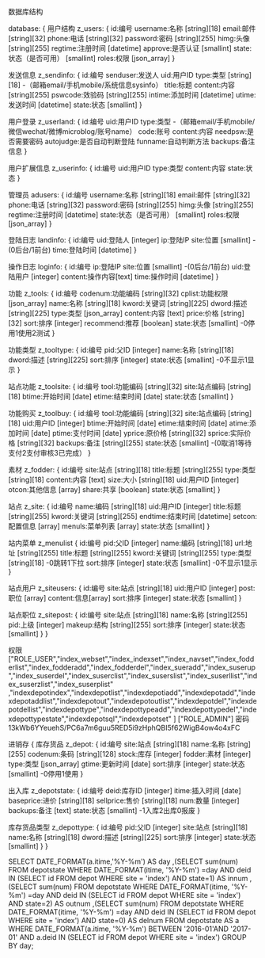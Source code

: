 数据库结构

database:
{
用户结构
	z_users:
	{
		id:编号
		username:名称			[string][18]
		email:邮件				[string][32]
		phone:电话				[string][32]
		password:密码			[string][255]
		himg:头像				[string][255]
		regtime:注册时间			[datetime]
		approve:是否认证			[smallint]
		state:状态（是否可用）	[smallint]
		roles:权限				[json_array]
	}

发送信息
	z_sendinfo:
	{
		id:编号
		senduser:发送人
		uid:用户ID
		type:类型		[string][18]
		-（邮箱email/手机mobile/系统信息sysinfo）
		title:标题
		content:内容	[string][255]
		pswcode:效验码	[string][255]
		intime:添加时间	[datetime]
		utime:发送时间	[datetime]
		state:状态	[smallint]
	}

用户登录
	z_userland:
	{
		id:编号
		uid:用户ID
		type:类型
		-（邮箱email/手机mobile/微信wechat/微博microblog/账号name）
		code:账号
		content:内容
		needpsw:是否需要密码
		autojudge:是否自动判断登陆
		funname:自动判断方法
		backups:备注信息
	}

用户扩展信息
	z_userinfo:
	{
		id:编号
		uid:用户ID
		type:类型
		content:内容
		state:状态
	}

管理员
	adusers:
	{
		id:编号
		username:名称			[string][18]
		email:邮件				[string][32]
		phone:电话				[string][32]
		password:密码			[string][255]
		himg:头像				[string][255]
		regtime:注册时间		[datetime]
		state:状态（是否可用）	[smallint]
		roles:权限				[json_array]
	}

登陆日志
	landinfo:
	{
		id:编号
		uid:登陆人		[integer]
		ip:登陆IP
		site:位置		[smallint]
		-(0后台/1前台)
		time:登陆时间	[datetime]
	}

操作日志
	loginfo:
	{
		id:编号
		ip:登陆IP
		site:位置		[smallint]
		-(0后台/1前台)
		uid:登陆用户	[integer]
		content:操作内容[text]
		time:操作时间	[datetime]
	}

功能
	z_tools:
	{
		id:编号
		codenum:功能编码	[string][32]
		cplist:功能权限		[json_array]
		name:名称			[string][18]
		kword:关键词			[string][225]
		dword:描述			[string][225]
		type:类型			[json_array]
		content:内容			[text]
		price:价格			[string][32]
		sort:排序			[integer]
		recommend:推荐		[boolean]
		state:状态 			[smallint]
		-0停用1使用2测试
	}

功能类型
	z_tooltype:
	{
		id:编号
		pid:父ID		[integer]
		name:名称	[string][18]
		dword:描述	[string][225]
		sort:排序	[integer]
		state:状态 	[smallint]
		-0不显示1显示
	}

<!--
功能属于
	tooltotype:
	{
		id:编号
		toid:功能ID	[integer]
		tyid:类型ID	[integer]
		state:状态 	[smallint]
	}
 -->

站点功能
	z_toolsite:
	{
		id:编号
		tool:功能编码	[string][32]
		site:站点编码	[string][18]
		btime:开始时间	[date]
		etime:结束时间	[date]
		state:状态 		[smallint]
	}

功能购买
	z_toolbuy:
	{
		id:编号
		tool:功能编码	[string][32]
		site:站点编码	[string][18]
		uid:用户ID		[integer]
		btime:开始时间	[date]
		etime:结束时间	[date]
		atime:添加时间	[date]
		ptime:支付时间	[date]
		yprice:原价格	[string][32]
		sprice:实际价格	[string][32]
		backups:备注 	[string][255]
		state:状态 		[smallint]
		-(0取消1等待支付2支付审核3已完成）
	}

素材
	z_fodder:
	{
		id:编号
		site:站点		[string][18]
		title:标题		[string][255]
		type:类型		[string][18]
		content:内容	[text]
		size:大小		[string][18]
		uid:用户ID		[integer]
		otcon:其他信息	[array]
		share:共享		[boolean]
		state:状态 		[smallint]
	}

站点
	z_site:
	{
		id:编号
		name:编码		[string][18]
		uid:用户ID		[integer]
		title:标题		[string][255]
		kword:关键词		[string][255]
		endtime:结束时间	[datetime]
		setcon:配置信息	[array]
		menuls:菜单列表	[array]
		state:状态 		[smallint]
	}

站内菜单
	z_menulist
	{
		id:编号
		pid:父ID			[integer]
		name:编码		[string][18]
		url:地址			[string][255]
		title:标题		[string][255]
		kword:关键词		[string][255]
		type:类型		[string][18]
		-0跳转1下拉
		sort:排序		[integer]
		state:状态 		[smallint]
		-0不显示1显示
	}

站点用户
	z_siteusers:
	{
		id:编号
		site:站点	[string][18]
		uid:用户ID	[integer]
		post:职位	[array]
		content:信息[array]
		sort:排序	[integer]
		state:状态	[smallint]
	}

站点职位
	z_sitepost:
	{
		id:编号
		site:站点	[string][18]
		name:名称	[string][255]
		pid:上级	[integer]
		makeup:结构	[string][255]
		sort:排序	[integer]
		state:状态	[smallint]
	}
}

权限
["ROLE_USER","index_webset","index_indexset","index_navset","index_fodderlist","index_fodderadd","index_fodderdel","index_sueradd","index_suserup","index_suserdel","index_suserclist","index_suserslist","index_suserllist","index_suserzlist","index_suserplist"
,"indexdepotindex","indexdepotlist","indexdepotiadd","indexdepotadd","indexdepotaddlist","indexdepotout","indexdepotoutlist","indexdepotdel","indexdepotdellist","indexdepottype","indexdepottypeadd","indexdepottypedel","indexdepottypestate","indexdepotsql","indexdepotset"
]
["ROLE_ADMIN"]
密码
$13$kWb6YYeuehS/PC6a7m6guu5RED5i9zHphQBI5f62WigB4ow4o4xFC

进销存
{
库存货品
	z_depot:
	{
		id:编号
		site:站点 		[string][18]
		name:名称		[string][255]
		codenum:条码	[string][128]
		stock:库存		[integer]
		fodder:素材		[integer]
		type:类型		[json_array]
		gtime:更新时间	[date]
		sort:排序		[integer]
		state:状态		[smallint]
		-0停用1使用
	}

出入库
	z_depotstate:
	{
		id:编号
		deid:库存ID		[integer]
		itime:插入时间	[date]
		baseprice:进价	[string][18]
		sellprice:售价	[string][18]
		num:数量		[integer]
		backups:备注 	[text]
		state:状态		[smallint]
		-1入库2出库0报废
	}

库存货品类型
	z_depottype:
	{
		id:编号
		pid:父ID	[integer]
		site:站点 	[string][18]
		name:名称	[string][18]
		dword:描述	[string][225]
		sort:排序	[integer]
		state:状态 	[smallint]
	}
}

SELECT DATE_FORMAT(a.itime,'%Y-%m') AS day
,(SELECT sum(num) FROM depotstate WHERE DATE_FORMAT(itime, '%Y-%m') =day AND deid IN (SELECT id FROM depot WHERE site = 'index') AND state=1) AS innum
,(SELECT sum(num) FROM depotstate WHERE DATE_FORMAT(itime, '%Y-%m') =day AND deid IN (SELECT id FROM depot WHERE site = 'index') AND state=2) AS outnum
,(SELECT sum(num) FROM depotstate WHERE DATE_FORMAT(itime, '%Y-%m') =day AND deid IN (SELECT id FROM depot WHERE site = 'index') AND state=0) AS delnum
 FROM depotstate AS a WHERE DATE_FORMAT(a.itime, '%Y-%m') BETWEEN '2016-01'AND '2017-01' AND a.deid IN (SELECT id FROM depot WHERE site = 'index') GROUP BY day;